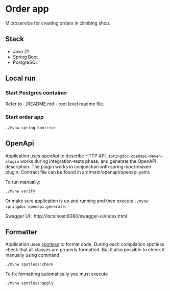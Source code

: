 # Order app

Microservice for creating orders in climbing shop. 

## Stack
- Java 21
- Spring Boot
- PostgreSQL

## Local run

### Start Postgres container

Refer to ../README.md - root level readme file.

### Start order app

`./mvnw spring-boot:run`

## OpenApi

Application uses [openApi](https://swagger.io/specification/) to describe HTTP API. `springdoc-openapi-maven-plugin` works during integration-tests phase, 
and generate the OpenAPI description. The plugin works in conjunction with spring-boot-maven plugin. Contract file can be found in 
src/main/openapi/openapi.yaml. 

To run manually: 

`./mvnw verify`

Or make sure application is up and running and then execute `./mvnw springdoc-openapi:generate`.

Swagger UI : http://localhost:8080/swagger-ui/index.html

## Formatter
Application uses [spotless](https://github.com/diffplug/spotless/tree/main/plugin-maven) to format code.
During each compilation spotless check that all classes are properly formatted. But it also possible to check it manually using command

`./mvnw spotless:check`

To fix formatting automatically you must execute

`./mvnw spotless:apply`
